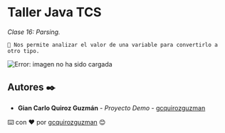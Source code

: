 # Taller Java TCS

_Clase 16: Parsing._

```
📢 Nos permite analizar el valor de una variable para convertirlo a otro tipo.
```

![Error: imagen no ha sido cargada](https://github.com/gcquirozguzman/java-tcs-202001/blob/Clase-16/imagenes/pagina_16_1.png)

## Autores ✒️

* **Gian Carlo Quiroz Guzmán** - *Proyecto Demo* - [gcquirozguzman](https://github.com/gcquirozguzman)



⌨️ con ❤️ por [gcquirozguzman](https://github.com/gcquirozguzman) 😊
